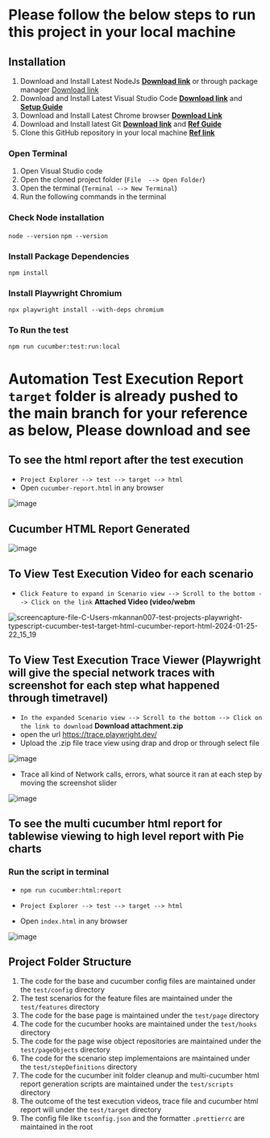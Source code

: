 # Please follow the below steps to run this project in your local machine

## Installation 
1. Download and Install Latest NodeJs **[Download link](https://nodejs.org/en)** or through package manager [Download link](https://nodejs.org/en/download/package-manager)
2. Download and Install Latest Visual Studio Code **[Download link](https://code.visualstudio.com/)** and **[Setup Guide](https://code.visualstudio.com/docs/setup/setup-overview)**
3. Download and Install Latest Chrome browser **[Download Link](https://www.google.com/intl/en_uk/chrome/dr/download/)**
4. Download and Install latest Git **[Download link](https://git-scm.com/downloads)** and **[Ref Guide](https://git-scm.com/docs)**
5. Clone this GitHub repository in your local machine **[Ref link](https://docs.github.com/en/repositories/creating-and-managing-repositories/cloning-a-repository)**
   
### Open Terminal 
1. Open Visual Studio code
2. Open the cloned project folder (`File  --> Open Folder`)
3. Open the terminal (`Terminal --> New Terminal`)
4. Run the following commands in the terminal

### Check Node installation
`node --version` 
`npm --version`

### Install Package Dependencies
`npm install`

### Install Playwright Chromium
`npx playwright install --with-deps chromium`

### To Run the test
`npm run cucumber:test:run:local`

# Automation Test Execution Report `target` folder is already pushed to the main branch for your reference as below, Please download and see
## To see the html report after the test execution

- `Project Explorer --> test --> target --> html`
- Open `cucumber-report.html` in any browser

![image](https://github.com/mkannan007/playwright-typescript-cucumber/assets/37662555/c79322ff-1d0a-4f2f-a99f-b727215617bd)

## Cucumber HTML Report Generated

![image](https://github.com/mkannan007/playwright-typescript-cucumber/assets/37662555/7e270d37-a8ea-4f74-b8a2-e1eff6f0e5a3)

## To View Test Execution Video for each scenario

- `Click Feature to expand in Scenario view --> Scroll to the bottom --> Click on the link` **Attached Video (video/webm**

![screencapture-file-C-Users-mkannan007-test-projects-playwright-typescript-cucumber-test-target-html-cucumber-report-html-2024-01-25-22_15_19](https://github.com/mkannan007/playwright-typescript-cucumber/assets/37662555/4659a37a-0c46-4dda-9eb0-2fffa2d7d16f)

## To View Test Execution Trace Viewer (Playwright will give the special network traces with screenshot for each step what happened through timetravel)

- `In the expanded Scenario view --> Scroll to the bottom --> Click on the link to download` **Download attachment.zip**
- open the url https://trace.playwright.dev/
- Upload the .zip file trace view using drap and drop or through select file

![image](https://github.com/mkannan007/playwright-typescript-cucumber/assets/37662555/34bde706-d2e0-48ad-80d9-e7827badf775)

- Trace all kind of Network calls, errors, what source it ran at each step by moving the screenshot slider
  
![image](https://github.com/mkannan007/playwright-typescript-cucumber/assets/37662555/ec49b575-d25c-4fa8-8f23-dcab8cab09e2)

## To see the multi cucumber html report for tablewise viewing to high level report with Pie charts
### Run the script in terminal
- `npm run cucumber:html:report`

- `Project Explorer --> test --> target --> html`
- Open `index.html` in any browser

![image](https://github.com/mkannan007/playwright-typescript-cucumber/assets/37662555/be037619-c0c0-48f9-9cbf-ffc646ee181e)

## Project Folder Structure

1. The code for the base and cucumber config files are maintained under the `test/config` directory
2. The test scenarios for the feature files are maintained under the `test/features` directory
3. The code for the base page is maintained under the `test/page` directory
4. The code for the cucumber hooks are maintained under the `test/hooks` directory
5. The code for the page wise object repositories are maintained under the `test/pageObjects` directory
6. The code for the scenario step implementaions are maintained under the `test/stepDefinitions` directory
7. The code for the cucumber init folder cleanup and multi-cucumber html report generation scripts are maintained under the `test/scripts` directory
8. The outcome of the test execution videos, trace file and cucumber html report will under the `test/target` directory
9. The config file like `tsconfig.json` and the formatter `.prettierrc` are maintained in the root
